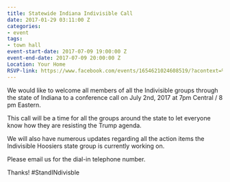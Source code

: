 ```yaml
---
title: Statewide Indiana Indivisible Call
date: 2017-01-29 03:11:00 Z
categories:
- event
tags:
- town hall
event-start-date: 2017-07-09 19:00:00 Z
event-end-date: 2017-07-09 20:00:00 Z
Location: Your Home
RSVP-link: https://www.facebook.com/events/1654621024608519/?acontext=%7B%22source%22%3A4%2C%22action_history%22%3A%22null%22%7D&source=4&action_history=null
---
```


We would like to welcome all members of all the Indivisible groups through the state of Indiana to a conference call on July 2nd, 2017 at 7pm Central / 8 pm Eastern.

This call will be a time for all the groups around the state to let everyone know how they are resisting the Trump agenda.

We will also have numerous updates regarding all the action items the Indivisible Hoosiers state group is currently working on.

Please email us for the dial-in telephone number.

Thanks! #StandINdivisble